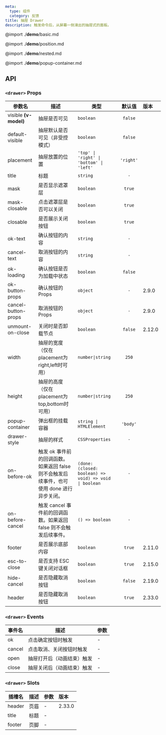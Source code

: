 ```yaml
meta:
  type: 组件
  category: 反馈
title: 抽屉 Drawer
description: 触发命令后，从屏幕一侧滑出的抽屉式的面板。
```

@import ./__demo__/basic.md

@import ./__demo__/position.md

@import ./__demo__/nested.md

@import ./__demo__/popup-container.md

## API


### `<drawer>` Props

|参数名|描述|类型|默认值|版本|
|---|---|---|:---:|:---|
|visible **(v-model)**|抽屉是否可见|`boolean`|`false`||
|default-visible|抽屉默认是否可见（非受控模式）|`boolean`|`false`||
|placement|抽屉放置的位置|`'top' \| 'right' \| 'bottom' \| 'left'`|`'right'`||
|title|标题|`string`|`-`||
|mask|是否显示遮罩层|`boolean`|`true`||
|mask-closable|点击遮罩层是否可以关闭|`boolean`|`true`||
|closable|是否展示关闭按钮|`boolean`|`true`||
|ok-text|确认按钮的内容|`string`|`-`||
|cancel-text|取消按钮的内容|`string`|`-`||
|ok-loading|确认按钮是否为加载中状态|`boolean`|`false`||
|ok-button-props|确认按钮的Props|`object`|`-`|2.9.0|
|cancel-button-props|取消按钮的Props|`object`|`-`|2.9.0|
|unmount-on-close|关闭时是否卸载节点|`boolean`|`false`|2.12.0|
|width|抽屉的宽度（仅在placement为right,left时可用）|`number\|string`|`250`||
|height|抽屉的高度（仅在placement为top,bottom时可用）|`number\|string`|`250`||
|popup-container|弹出框的挂载容器|`string \| HTMLElement`|`'body'`||
|drawer-style|抽屉的样式|`CSSProperties`|`-`||
|on-before-ok|触发 ok 事件前的回调函数。如果返回 false 则不会触发后续事件，也可使用 done 进行异步关闭。|`(done: (closed: boolean) => void) => void \| boolean`|`-`||
|on-before-cancel|触发 cancel 事件前的回调函数。如果返回 false 则不会触发后续事件。|`() => boolean`|`-`||
|footer|是否展示底部内容|`boolean`|`true`|2.11.0|
|esc-to-close|是否支持 ESC 键关闭对话框|`boolean`|`true`|2.15.0|
|hide-cancel|是否隐藏取消按钮|`boolean`|`false`|2.19.0|
|header|是否隐藏取消按钮|`boolean`|`true`|2.33.0|
### `<drawer>` Events

|事件名|描述|参数|
|---|---|---|
|ok|点击确定按钮时触发|-|
|cancel|点击取消、关闭按钮时触发|-|
|open|抽屉打开后（动画结束）触发|-|
|close|抽屉关闭后（动画结束）触发|-|
### `<drawer>` Slots

|插槽名|描述|参数|版本|
|---|:---:|---|:---|
|header|页眉|-|2.33.0|
|title|标题|-||
|footer|页脚|-||



